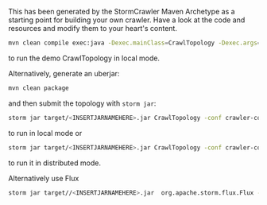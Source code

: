 This has been generated by the StormCrawler Maven Archetype as a starting point for building your own crawler.
Have a look at the code and resources and modify them to your heart's content. 

``` sh
mvn clean compile exec:java -Dexec.mainClass=CrawlTopology -Dexec.args="-conf crawler-conf.yaml -local"
```
to run the demo CrawlTopology in local mode.

Alternatively, generate an uberjar:
``` sh
mvn clean package
```
and then submit the topology with `storm jar`:

``` sh
storm jar target/<INSERTJARNAMEHERE>.jar CrawlTopology -conf crawler-conf.yaml -local
```

to run in local mode or 


``` sh
storm jar target/<INSERTJARNAMEHERE>.jar CrawlTopology -conf crawler-conf.yaml
```

to run it in distributed mode.

Alternatively use Flux 

``` sh
storm jar target//<INSERTJARNAMEHERE>.jar  org.apache.storm.flux.Flux --local crawler.flux
```
